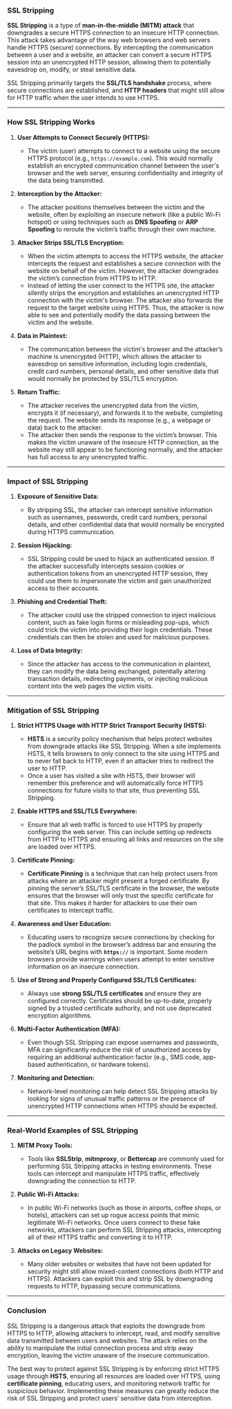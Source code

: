 ### **SSL Stripping**

**SSL Stripping** is a type of **man-in-the-middle (MITM) attack** that downgrades a secure HTTPS connection to an insecure HTTP connection. This attack takes advantage of the way web browsers and web servers handle HTTPS (secure) connections. By intercepting the communication between a user and a website, an attacker can convert a secure HTTPS session into an unencrypted HTTP session, allowing them to potentially eavesdrop on, modify, or steal sensitive data.

SSL Stripping primarily targets the **SSL/TLS handshake** process, where secure connections are established, and **HTTP headers** that might still allow for HTTP traffic when the user intends to use HTTPS.

---

### **How SSL Stripping Works**

1. **User Attempts to Connect Securely (HTTPS):**
   - The victim (user) attempts to connect to a website using the secure HTTPS protocol (e.g., `https://example.com`). This would normally establish an encrypted communication channel between the user's browser and the web server, ensuring confidentiality and integrity of the data being transmitted.

2. **Interception by the Attacker:**
   - The attacker positions themselves between the victim and the website, often by exploiting an insecure network (like a public Wi-Fi hotspot) or using techniques such as **DNS Spoofing** or **ARP Spoofing** to reroute the victim’s traffic through their own machine.
   
3. **Attacker Strips SSL/TLS Encryption:**
   - When the victim attempts to access the HTTPS website, the attacker intercepts the request and establishes a secure connection with the website on behalf of the victim. However, the attacker downgrades the victim’s connection from HTTPS to HTTP.
   - Instead of letting the user connect to the HTTPS site, the attacker silently strips the encryption and establishes an unencrypted HTTP connection with the victim's browser. The attacker also forwards the request to the target website using HTTPS. Thus, the attacker is now able to see and potentially modify the data passing between the victim and the website.

4. **Data in Plaintext:**
   - The communication between the victim's browser and the attacker’s machine is unencrypted (HTTP), which allows the attacker to eavesdrop on sensitive information, including login credentials, credit card numbers, personal details, and other sensitive data that would normally be protected by SSL/TLS encryption.
   
5. **Return Traffic:**
   - The attacker receives the unencrypted data from the victim, encrypts it (if necessary), and forwards it to the website, completing the request. The website sends its response (e.g., a webpage or data) back to the attacker.
   - The attacker then sends the response to the victim’s browser. This makes the victim unaware of the insecure HTTP connection, as the website may still appear to be functioning normally, and the attacker has full access to any unencrypted traffic.

---

### **Impact of SSL Stripping**

1. **Exposure of Sensitive Data:**
   - By stripping SSL, the attacker can intercept sensitive information such as usernames, passwords, credit card numbers, personal details, and other confidential data that would normally be encrypted during HTTPS communication.

2. **Session Hijacking:**
   - SSL Stripping could be used to hijack an authenticated session. If the attacker successfully intercepts session cookies or authentication tokens from an unencrypted HTTP session, they could use them to impersonate the victim and gain unauthorized access to their accounts.

3. **Phishing and Credential Theft:**
   - The attacker could use the stripped connection to inject malicious content, such as fake login forms or misleading pop-ups, which could trick the victim into providing their login credentials. These credentials can then be stolen and used for malicious purposes.

4. **Loss of Data Integrity:**
   - Since the attacker has access to the communication in plaintext, they can modify the data being exchanged, potentially altering transaction details, redirecting payments, or injecting malicious content into the web pages the victim visits.

---

### **Mitigation of SSL Stripping**

1. **Strict HTTPS Usage with HTTP Strict Transport Security (HSTS):**
   - **HSTS** is a security policy mechanism that helps protect websites from downgrade attacks like SSL Stripping. When a site implements HSTS, it tells browsers to only connect to the site using HTTPS and to never fall back to HTTP, even if an attacker tries to redirect the user to HTTP.
   - Once a user has visited a site with HSTS, their browser will remember this preference and will automatically force HTTPS connections for future visits to that site, thus preventing SSL Stripping.

2. **Enable HTTPS and SSL/TLS Everywhere:**
   - Ensure that all web traffic is forced to use HTTPS by properly configuring the web server. This can include setting up redirects from HTTP to HTTPS and ensuring all links and resources on the site are loaded over HTTPS.
   
3. **Certificate Pinning:**
   - **Certificate Pinning** is a technique that can help protect users from attacks where an attacker might present a forged certificate. By pinning the server’s SSL/TLS certificate in the browser, the website ensures that the browser will only trust the specific certificate for that site. This makes it harder for attackers to use their own certificates to intercept traffic.

4. **Awareness and User Education:**
   - Educating users to recognize secure connections by checking for the padlock symbol in the browser’s address bar and ensuring the website’s URL begins with **`https://`** is important. Some modern browsers provide warnings when users attempt to enter sensitive information on an insecure connection.
   
5. **Use of Strong and Properly Configured SSL/TLS Certificates:**
   - Always use **strong SSL/TLS certificates** and ensure they are configured correctly. Certificates should be up-to-date, properly signed by a trusted certificate authority, and not use deprecated encryption algorithms.

6. **Multi-Factor Authentication (MFA):**
   - Even though SSL Stripping can expose usernames and passwords, MFA can significantly reduce the risk of unauthorized access by requiring an additional authentication factor (e.g., SMS code, app-based authentication, or hardware tokens).

7. **Monitoring and Detection:**
   - Network-level monitoring can help detect SSL Stripping attacks by looking for signs of unusual traffic patterns or the presence of unencrypted HTTP connections when HTTPS should be expected.

---

### **Real-World Examples of SSL Stripping**

1. **MITM Proxy Tools:**
   - Tools like **SSLStrip**, **mitmproxy**, or **Bettercap** are commonly used for performing SSL Stripping attacks in testing environments. These tools can intercept and manipulate HTTPS traffic, effectively downgrading the connection to HTTP.

2. **Public Wi-Fi Attacks:**
   - In public Wi-Fi networks (such as those in airports, coffee shops, or hotels), attackers can set up rogue access points that mimic legitimate Wi-Fi networks. Once users connect to these fake networks, attackers can perform SSL Stripping attacks, intercepting all of their HTTPS traffic and converting it to HTTP.

3. **Attacks on Legacy Websites:**
   - Many older websites or websites that have not been updated for security might still allow mixed-content connections (both HTTP and HTTPS). Attackers can exploit this and strip SSL by downgrading requests to HTTP, bypassing secure communications.

---

### **Conclusion**

SSL Stripping is a dangerous attack that exploits the downgrade from HTTPS to HTTP, allowing attackers to intercept, read, and modify sensitive data transmitted between users and websites. The attack relies on the ability to manipulate the initial connection process and strip away encryption, leaving the victim unaware of the insecure communication.

The best way to protect against SSL Stripping is by enforcing strict HTTPS usage through **HSTS**, ensuring all resources are loaded over HTTPS, using **certificate pinning**, educating users, and monitoring network traffic for suspicious behavior. Implementing these measures can greatly reduce the risk of SSL Stripping and protect users’ sensitive data from interception.
